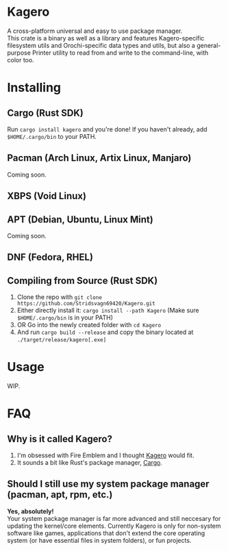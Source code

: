 # Kagero
A cross-platform universal and easy to use package manager.  
This crate is a binary as well as a library and features Kagero-specific filesystem utils and Orochi-specific data types and utils, but also a general-purpose Printer utility to read from and write to the command-line, with color too.

# Installing
## Cargo (Rust SDK)
Run `cargo install kagero` and you're done! If you haven't already, add `$HOME/.cargo/bin` to your PATH.

## Pacman (Arch Linux, Artix Linux, Manjaro)
Coming soon.

## XBPS (Void Linux)

## APT (Debian, Ubuntu, Linux Mint)
Coming soon.

## DNF (Fedora, RHEL)

## Compiling from Source (Rust SDK)
1. Clone the repo with `git clone https://github.com/Stridsvagn69420/Kagero.git`
2. Either directly install it: `cargo install --path Kagero` (Make sure `$HOME/.cargo/bin` is in your PATH)
3. OR Go into the newly created folder with `cd Kagero`
4. And run `cargo build --release` and copy the binary located at `./target/release/kagero[.exe]`

# Usage
WIP.

# FAQ
## Why is it called Kagero?
1. I'm obsessed with Fire Emblem and I thought [Kagero](https://fireemblem.fandom.com/wiki/Kagero) would fit.
2. It sounds a bit like Rust's package manager, [Cargo](https://crates.io/).

## Should I still use my system package manager (pacman, apt, rpm, etc.)
**Yes, absolutely!**  
Your system package manager is far more advanced and still neccesary for updating the kernel/core elements. Currently Kagero is only for non-system software like games, applications that don't extend the core operating system (or have essential files in system folders), or fun projects.
